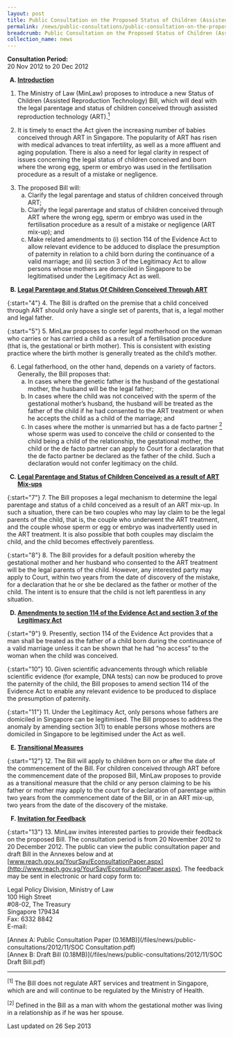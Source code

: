 ```yaml
---
layout: post
title: Public Consultation on the Proposed Status of Children (Assisted Reproduction Technology) Bill
permalink: /news/public-consultations/public-consultation-on-the-proposed-SOC-Bill
breadcrumb: Public Consultation on the Proposed Status of Children (Assisted Reproduction Technology) Bill
collection_name: news
---
```


**Consultation Period:**  
20 Nov 2012 to 20 Dec 2012

<ol style="list-style-type: upper-alpha; font-weight: bold;">
<li><u>Introduction</u></li>
</ol>


1. The Ministry of Law (MinLaw) proposes to introduce a new Status of Children (Assisted Reproduction Technology) Bill, which will deal with the legal parentage and status of children conceived through assisted reproduction technology (ART).<a href="#1"><sup>1</sup></a>


2. It is timely to enact the Act given the increasing number of babies conceived through ART in Singapore. The popularity of ART has risen with medical advances to treat infertility, as well as a more affluent and aging population. There is also a need for legal clarity in respect of issues concerning the legal status of children conceived and born where the wrong egg, sperm or embryo was used in the fertilisation procedure as a result of a mistake or negligence.

<ol start="3">
<li> The proposed Bill will:

<ol style="list-style-type: lower-alpha;">

<li>Clarify the legal parentage and status of children conceived through ART;</li>


<li>Clarify the legal parentage and status of children conceived through ART where the wrong egg, sperm or embryo was used in the fertilisation procedure as a result of a mistake or negligence (ART mix-up); and</li>


<li>Make related amendments to (i) section 114 of the Evidence Act to allow relevant evidence to be adduced to displace the presumption of paternity in relation to a child born during the continuance of a valid marriage; and (ii) section 3 of the Legitimacy Act to allow persons whose mothers are domiciled in Singapore to be legitimatised under the Legitimacy Act as well.</li>


</ol>

</li>

</ol>

<ol start="2" style="list-style-type: upper-alpha; font-weight: bold;">
<li><u>Legal Parentage and Status Of Children Conceived Through ART</u></li>
</ol>

{:start="4"}
4. The Bill is drafted on the premise that a child conceived through ART should only have a single set of parents, that is, a legal mother and legal father.

{:start="5"}
5. MinLaw proposes to confer legal motherhood on the woman who carries or has carried a child as a result of a fertilisation procedure (that is, the gestational or birth mother). This is consistent with existing practice where the birth mother is generally treated as the child’s mother.


<ol start="6">
<li> Legal fatherhood, on the other hand, depends on a variety of factors. Generally, the Bill proposes that:

<ol style="list-style-type: lower-alpha;">
<li>In cases where the genetic father is the husband of the gestational mother, the husband will be the legal father;</li>  


<li>In cases where the child was not conceived with the sperm of the gestational mother’s husband, the husband will be treated as the father of the child if he had consented to the ART treatment or when he accepts the child as a child of the marriage; and</li>


<li>In cases where the mother is unmarried but has a de facto partner <a href="#2"><sup>2</sup></a> whose sperm was used to conceive the child or consented to the child being a child of the relationship, the gestational mother, the child or the de facto partner can apply to Court for a declaration that the de facto partner be declared as the father of the child. Such a declaration would not confer legitimacy on the child.</li>

</ol>

</li>

</ol>

<ol start="3" style="list-style-type: upper-alpha; font-weight: bold;">
<li><u>Legal Parentage and Status of Children Conceived as a result of ART Mix-ups</u></li>
</ol>


{:start="7"}
7. The Bill proposes a legal mechanism to determine the legal parentage and status of a child conceived as a result of an ART mix-up. In such a situation, there can be two couples who may lay claim to be the legal parents of the child, that is, the couple who underwent the ART treatment, and the couple whose sperm or egg or embryo was inadvertently used in the ART treatment. It is also possible that both couples may disclaim the child, and the child becomes effectively parentless.

{:start="8"}
8. The Bill provides for a default position whereby the gestational mother and her husband who consented to the ART treatment will be the legal parents of the child. However, any interested party may apply to Court, within two years from the date of discovery of the mistake, for a declaration that he or she be declared as the father or mother of the child. The intent is to ensure that the child is not left parentless in any situation.


<ol start="4" style="list-style-type: upper-alpha; font-weight: bold;">
<li><u>Amendments to section 114 of the Evidence Act and section 3 of the Legitimacy Act</u></li>
</ol>

{:start="9"}
9. Presently, section 114 of the Evidence Act provides that a man shall be treated as the father of a child born during the continuance of a valid marriage unless it can be shown that he had “no access” to the woman when the child was conceived.

{:start="10"}
10. Given scientific advancements through which reliable scientific evidence (for example, DNA tests) can now be produced to prove the paternity of the child, the Bill proposes to amend section 114 of the Evidence Act to enable any relevant evidence to be produced to displace the presumption of paternity.

{:start="11"}
11. Under the Legitimacy Act, only persons whose fathers are domiciled in Singapore can be legitimised. The Bill proposes to address the anomaly by amending section 3(1) to enable persons whose mothers are domiciled in Singapore to be legitimised under the Act as well.


<ol start="5" style="list-style-type: upper-alpha; font-weight: bold;">
<li><u>Transitional Measures</u></li>
</ol>


{:start="12"}
12. The Bill will apply to children born on or after the date of the commencement of the Bill. For children conceived through ART before the commencement date of the proposed Bill, MinLaw proposes to provide as a transitional measure that the child or any person claiming to be his father or mother may apply to the court for a declaration of parentage within two years from the commencement date of the Bill, or in an ART mix-up, two years from the date of the discovery of the mistake.


<ol start="6" style="list-style-type: upper-alpha; font-weight: bold;">
<li><u>Invitation for Feedback</u></li>
</ol>

{:start="13"}
13. MinLaw invites interested parties to provide their feedback on the proposed Bill. The consultation period is from 20 November 2012 to 20 December 2012. The public can view the public consultation paper and draft Bill in the Annexes below and at [www.reach.gov.sg/YourSay/EconsultationPaper.aspx](http://www.reach.gov.sg/YourSay/EconsultationPaper.aspx). The feedback may be sent in electronic or hard copy form to:

<p class="address-centered">
Legal Policy Division, Ministry of Law<br> 
100 High Street<br>
#08-02, The Treasury<br>  
Singapore 179434<br>
Fax: 6332 8842<br>
E-mail: <MLAW_Consultation@mlaw.gov.sg>
</p>
[Annex A: Public Consultation Paper (0.16MB)](/files/news/public-consultations/2012/11/SOC Consultation.pdf)<br>
[Annex B: Draft Bill (0.18MB)](/files/news/public-consultations/2012/11/SOC Draft Bill.pdf)

---


<p id="1"><sup>[1]</sup> The Bill does not regulate ART services and treatment in Singapore, which are and will continue to be regulated by the Ministry of Health.</p>
<p id="2"><sup>[2]</sup> Defined in the Bill as a man with whom the gestational mother was living in a relationship as if he was her spouse.</p>


<p class="right-side-updated">Last updated on 26 Sep 2013</p>

